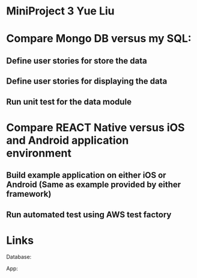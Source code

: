 MiniProject 3 Yue Liu
===

Compare Mongo DB versus my SQL:
===

Define user stories for store the data
---

Define user stories for displaying the data
---

Run unit test for the data module
---

Compare REACT Native versus iOS and Android application environment
===

Build example application on either iOS or Android (Same as example provided by either framework)
---

Run automated test using AWS test factory
---

Links
===

Database:

App:
